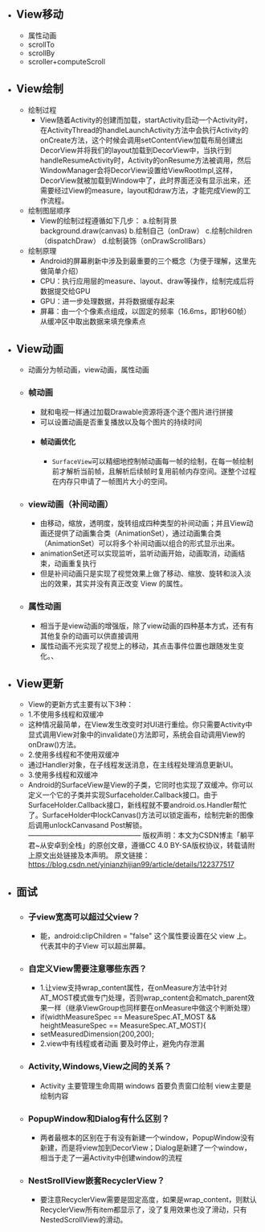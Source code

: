 - ## View移动
	- 属性动画
	- scrollTo
	- scrollBy
	- scroller+computeScroll
- ## View绘制
	- 绘制过程
		- View随着Activity的创建而加载，startActivity启动一个Activity时，在ActivityThread的handleLaunchActivity方法中会执行Activity的onCreate方法，这个时候会调用setContentView加载布局创建出DecorView并将我们的layout加载到DecorView中，当执行到handleResumeActivity时，Activity的onResume方法被调用，然后WindowManager会将DecorView设置给ViewRootImpl,这样，DecorView就被加载到Window中了，此时界面还没有显示出来，还需要经过View的measure，layout和draw方法，才能完成View的工作流程。
	- 绘制图层顺序
		- View的绘制过程遵循如下几步：
		  a.绘制背景 background.draw(canvas)
		  b.绘制自己（onDraw）
		  c.绘制children（dispatchDraw）
		  d.绘制装饰（onDrawScrollBars）
	- 绘制原理
		- Android的屏幕刷新中涉及到最重要的三个概念（为便于理解，这里先做简单介绍）
		- CPU：执行应用层的measure、layout、draw等操作，绘制完成后将数据提交给GPU
		- GPU：进一步处理数据，并将数据缓存起来
		- 屏幕：由一个个像素点组成，以固定的频率（16.6ms，即1秒60帧）从缓冲区中取出数据来填充像素点
- ## View动画
	- 动画分为帧动画，view动画，属性动画
	- ### 帧动画
		- 就和电视一样通过加载Drawable资源将逐个逐个图片进行拼接
		- 可以设置动画是否重复播放以及每个图片的持续时间
		- #### 帧动画优化
			- `SurfaceView`可以精细地控制帧动画每一帧的绘制，在每一帧绘制前才解析当前帧，且解析后续帧时复用前帧内存空间。遂整个过程在内存只申请了一帧图片大小的空间。
	- ### view动画（补间动画）
		- 由移动，缩放，透明度，旋转组成四种类型的补间动画；并且View动画还提供了动画集合类（AnimationSet），通过动画集合类（AnimationSet）可以将多个补间动画以组合的形式显示出来。
		- animationSet还可以实现监听，监听动画开始，动画取消，动画结束，动画重复执行
		- 但是补间动画只是实现了视觉效果上做了移动、缩放、旋转和淡入淡出的效果，其实并没有真正改变 View 的属性。
	- ### 属性动画
		- 相当于是view动画的增强版，除了view动画的四种基本方式，还有有其他复杂的动画可以供直接调用
		- 属性动画不光实现了视觉上的移动，其点击事件位置也跟随发生变化。、
- ## View更新
	- View的更新方式主要有以下3种：
	- 1.不使用多线程和双缓冲
	- 这种情况最简单，在View发生改变时对UI进行重绘。你只需要Activity中显式调用View对象中的invalidate()方法即可，系统会自动调用View的onDraw()方法。
	- 2.使用多线程和不使用双缓冲
	- 通过Handler对象，在子线程发送消息，在主线程处理消息更新UI。
	- 3.使用多线程和双缓冲
	- Android的SurfaceView是View的子类，它同时也实现了双缓冲。你可以定义一个它的子类并实现Surfaceholder.Callback接口。由于SurfaceHolder.Callback接口，新线程就不要android.os.Handler帮忙了。SurfaceHolder中lockCanvas()方法可以锁定画布，绘制完新的图像后调用unlockCanvasand Post解锁。
	  ————————————————
	  版权声明：本文为CSDN博主「躺平君~从安卓到全栈」的原创文章，遵循CC 4.0 BY-SA版权协议，转载请附上原文出处链接及本声明。
	  原文链接：https://blog.csdn.net/yinianzhijian99/article/details/122377517
- ## 面试
	- ### 子view宽高可以超过父view？
		- 能，android:clipChildren = "false" 这个属性要设置在父 view 上。代表其中的子View 可以超出屏幕。
	- ### 自定义View需要注意哪些东西？
		- 1.让view支持wrap_content属性，在onMeasure方法中针对AT_MOST模式做专门处理，否则wrap_content会和match_parent效果一样（继承ViewGroup也同样要在onMeasure中做这个判断处理）
		- if(widthMeasureSpec == MeasureSpec.AT_MOST && heightMeasureSpec == MeasureSpec.AT_MOST){
		- setMeasuredDimension(200,200);
		- 2.view中有线程或者动画 要及时停止，避免内存泄漏
	- ### Activity,Windows,View之间的关系？
		- Activity 主要管理生命周期 windows 首要负责窗口绘制 view主要是绘制内容
	- ### PopupWindow和Dialog有什么区别？
		- 两者最根本的区别在于有没有新建一个window，PopupWindow没有新建，而是将view加到DecorView；Dialog是新建了一个window，相当于走了一遍Activity中创建window的流程
	- ### NestSrollView嵌套RecyclerView？
		- 要注意RecyclerView需要是固定高度，如果是wrap_content，则默认RecyclerView所有item都显示了，没了复用效果也没了滑动，只有NestedScrollView的滑动。